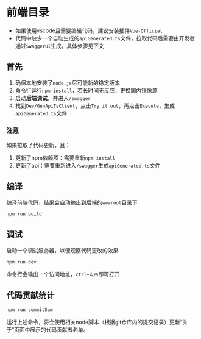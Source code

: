 # 前端目录
- 如果使用vscode且需要编辑代码，建议安装插件`Vue-Official`
- 代码中缺少一个自动生成的`apiGenerated.ts`文件，拉取代码后需要由开发者通过`SwaggerUI`生成，具体步骤见下文

## 首先
1. 确保本地安装了`node.js`尽可能新的稳定版本
2. 命令行运行`npm install`，若长时间无反应，更换国内镜像源
3. 启动**后端调试**，并进入`/swagger`
4. 找到`Dev/GenApiTsClient`，点击`Try it out`，再点击`Execute`，生成`apiGenerated.ts`文件

### 注意
如果拉取了代码更新，且：
1. 更新了npm依赖项：需要重新`npm install`
2. 更新了api：需要重新进入`/swagger`生成`apiGenerated.ts`文件

## 编译
编译前端代码，结果会自动输出到后端的`wwwroot`目录下
```bash
npm run build
```

## 调试
启动一个调试服务器，以便观察代码更改的效果
```bash
npm run dev
```
命令行会输出一个访问地址，`ctrl+点击`即可打开

## 代码贡献统计
```sh
npm run commitSum
```
运行上述命令，将会使用相关node脚本（根据git仓库内的提交记录）更新“关于”页面中展示的代码贡献者名单。  